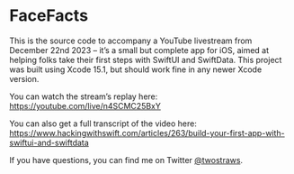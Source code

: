# FaceFacts

This is the source code to accompany a YouTube livestream from December 22nd 2023 – it’s a small but complete app for iOS, aimed at helping folks take their first steps with SwiftUI and SwiftData. This project was built using Xcode 15.1, but should work fine in any newer Xcode version.

You can watch the stream’s replay here: https://youtube.com/live/n4SCMC25BxY

You can also get a full transcript of the video here: https://www.hackingwithswift.com/articles/263/build-your-first-app-with-swiftui-and-swiftdata

If you have questions, you can find me on Twitter [@twostraws](https://www.twitter.com/twostraws).
